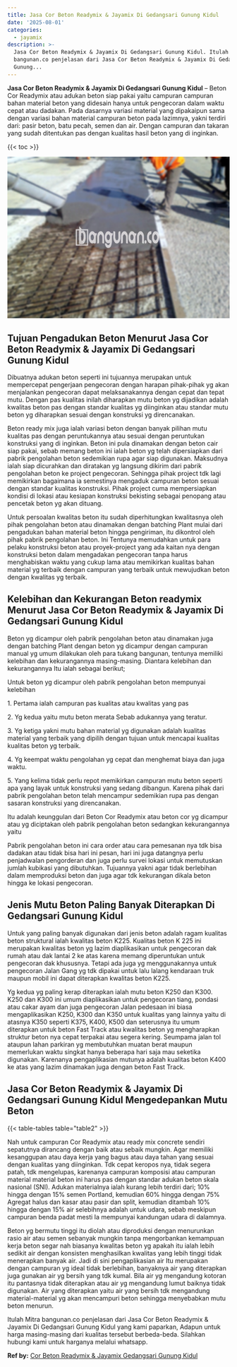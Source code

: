 ```yaml
---
title: Jasa Cor Beton Readymix & Jayamix Di Gedangsari Gunung Kidul
date: '2025-08-01'
categories:
  - jayamix
description: >-
  Jasa Cor Beton Readymix & Jayamix Di Gedangsari Gunung Kidul. Itulah Mitra
  bangunan.co penjelasan dari Jasa Cor Beton Readymix & Jayamix Di Gedangsari
  Gunung...
---
```


**Jasa Cor Beton Readymix & Jayamix Di Gedangsari Gunung Kidul** – Beton Cor Readymix atau adukan beton siap pakai yaitu campuran campuran bahan material beton yang didesain hanya untuk pengecoran dalam waktu cepat atau dadakan. Pada dasarnya variasi material yang dipakaipun sama dengan variasi bahan material campuran beton pada lazimnya, yakni terdiri dari: pasir beton, batu pecah, semen dan air. Dengan campuran dan takaran yang sudah ditentukan pas dengan kualitas hasil beton yang di inginkan.

{{< toc >}}

![Jasa Cor Beton Readymix & Jayamix Di Gedangsari Gunung Kidul](/images/jasa-cor-readymix-21.png)

## Tujuan Pengadukan Beton Menurut Jasa Cor Beton Readymix & Jayamix Di Gedangsari Gunung Kidul

Dibuatnya adukan beton seperti ini tujuannya merupakan untuk mempercepat pengerjaan pengecoran dengan harapan pihak-pihak yg akan menjalankan pengecoran dapat melaksanakannya dengan cepat dan tepat mutu. Dengan pas kualitas inilah diharapkan mutu beton yg dijadikan adalah kwalitas beton pas dengan standar kualitas yg diinginkan atau standar mutu beton yg diharapkan sesuai dengan konstruksi yg direncanakan.

Beton ready mix juga ialah variasi beton dengan banyak pilihan mutu kualitas pas dengan peruntukannya atau sesuai dengan peruntukan konstruksi yang di inginkan. Beton ini pula dinamakan dengan beton cair siap pakai, sebab memang beton ini ialah beton yg telah dipersiapkan dari pabrik pengolahan beton sedemikian rupa agar siap digunakan. Maksudnya ialah siap dicurahkan dan diratakan yg langsung dikirim dari pabrik pengolahan beton ke project pengecoran. Sehingga pihak project tdk lagi memikirkan bagaimana ia semestinya mengaduk campuran beton sesuai dengan standar kualitas konstruksi. Pihak project cuma mempersiapkan kondisi di lokasi atau kesiapan konstruksi bekisting sebagai penopang atau pencetak beton yg akan dituang.

Untuk persoalan kwalitas beton itu sudah diperhitungkan kwalitasnya oleh pihak pengolahan beton atau dinamakan dengan batching Plant mulai dari pengadukan bahan material beton hingga pengiriman, itu dikontrol oleh pihak pabrik pengolahan beton. Ini Tentunya memudahkan untuk para pelaku konstruksi beton atau proyek-project yang ada kaitan nya dengan konstruksi beton dalam mengadakan pengecoran tanpa harus menghabiskan waktu yang cukup lama atau memikirkan kualitas bahan material yg terbaik dengan campuran yang terbaik untuk mewujudkan beton dengan kwalitas yg terbaik.

## Kelebihan dan Kekurangan Beton readymix Menurut Jasa Cor Beton Readymix & Jayamix Di Gedangsari Gunung Kidul

Beton yg dicampur oleh pabrik pengolahan beton atau dinamakan juga dengan batching Plant dengan beton yg dicampur dengan campuran manual yg umum dilakukan oleh para tukang bangunan, tentunya memiliki kelebihan dan kekurangannya masing-masing. Diantara kelebihan dan kekurangannya Itu ialah sebagai berikut;

Untuk beton yg dicampur oleh pabrik pengolahan beton mempunyai kelebihan

1\. Pertama ialah campuran pas kualitas atau kwalitas yang pas

2\. Yg kedua yaitu mutu beton merata Sebab adukannya yang teratur.

3\. Yg ketiga yakni mutu bahan material yg digunakan adalah kualitas material yang terbaik yang dipilih dengan tujuan untuk mencapai kualitas kualitas beton yg terbaik.

4\. Yg keempat waktu pengolahan yg cepat dan menghemat biaya dan juga waktu.

5\. Yang kelima tidak perlu repot memikirkan campuran mutu beton seperti apa yang layak untuk konstruksi yang sedang dibangun. Karena pihak dari pabrik pengolahan beton telah mencampur sedemikian rupa pas dengan sasaran konstruksi yang direncanakan.

Itu adalah keunggulan dari Beton Cor Readymix atau beton cor yg dicampur atau yg diciptakan oleh pabrik pengolahan beton sedangkan kekurangannya yaitu

Pabrik pengolahan beton ini cara order atau cara pemesanan nya tdk bisa dadakan atau tidak bisa hari ini pesan, hari ini juga datangnya perlu penjadwalan pengorderan dan juga perlu survei lokasi untuk memutuskan jumlah kubikasi yang dibutuhkan. Tujuannya yakni agar tidak berlebihan dalam memproduksi beton dan juga agar tdk kekurangan dikala beton hingga ke lokasi pengecoran.

## Jenis Mutu Beton Paling Banyak Diterapkan Di Gedangsari Gunung Kidul

Untuk yang paling banyak digunakan dari jenis beton adalah ragam kualitas beton struktural ialah kwalitas beton K225. Kualitas beton K 225 ini merupakan kwalitas beton yg lazim diaplikasikan untuk pengecoran dak rumah atau dak lantai 2 ke atas karena memang diperuntukan untuk pengecoran dak khususnya. Tetapi ada juga yg menggunakannya untuk pengecoran Jalan Gang yg tdk dipakai untuk lalu lalang kendaraan truk maupun mobil ini dapat diterapkan kwalitas beton K225.

Yg kedua yg paling kerap diterapkan ialah mutu beton K250 dan K300. K250 dan K300 ini umum diaplikasikan untuk pengecoran tiang, pondasi atau cakar ayam dan juga pengecoran Jalan pedesaan ini biasa mengaplikasikan K250, K300 dan K350 untuk kualitas yang lainnya yaitu di atasnya K350 seperti K375, K400, K500 dan seterusnya itu umum diterapkan untuk beton Fast Track atau kwalitas beton yg mengharapkan struktur beton nya cepat terpakai atau segera kering. Seumpama jalan tol ataupun lahan parkiran yg membutuhkan muatan berat maupun memerlukan waktu singkat hanya beberapa hari saja mau seketika digunakan. Karenanya pengaplikasian mutunya adalah kualitas beton K400 ke atas yang lazim dinamakan juga dengan beton Fast Track.

## Jasa Cor Beton Readymix & Jayamix Di Gedangsari Gunung Kidul Mengedepankan Mutu Beton

{{< table-tables table="table2" >}}

Nah untuk campuran Cor Readymix atau ready mix concrete sendiri sepatutnya dirancang dengan baik atau sebaik mungkin. Agar memiliki kesanggupan atau daya kerja yang bagus atau daya tahan yang sesuai dengan kualitas yang diinginkan. Tdk cepat keropos nya, tidak segera patah, tdk mengelupas, karenanya campuran komposisi atau campuran material material beton ini harus pas dengan standar adukan beton skala nasional (SNI). Adukan materialnya ialah kurang lebih terdiri dari; 10% hingga dengan 15% semen Portland, kemudian 60% hingga dengan 75% Agregat halus dan kasar atau pasir dan split, kemudian ditambah 10% hingga dengan 15% air selebihnya adalah untuk udara, sebab meskipun campuran benda padat mesti Ia mempunyai kandungan udara di dalamnya.

Beton yg bermutu tinggi itu diolah atau diproduksi dengan menurunkan rasio air atau semen sebanyak mungkin tanpa mengorbankan kemampuan kerja beton segar nah biasanya kwalitas beton yg apakah itu ialah lebih sedikit air dengan konsisten menghasilkan kwalitas yang lebih tinggi tidak menerapkan banyak air. Jadi di sini pengaplikasian air Itu merupakan dengan campuran yg ideal tidak berlebihan, banyaknya air yang diterapkan juga gunakan air yg bersih yang tdk kumal. Bila air yg mengandung kotoran itu pantasnya tidak diterapkan atau air yg mengandung lumut baiknya tidak digunakan. Air yang diterapkan yaitu air yang bersih tdk mengandung material-material yg akan mencampuri beton sehingga menyebabkan mutu beton menurun.

Itulah Mitra bangunan.co penjelasan dari Jasa Cor Beton Readymix & Jayamix Di Gedangsari Gunung Kidul yang kami paparkan, Adapun untuk harga masing-masing dari kualitas tersebut berbeda-beda. Silahkan hubungi kami untuk harganya melalui whatsapp.

**Ref by:** [Cor Beton Readymix & Jayamix Gedangsari Gunung Kidul](https://id.wikipedia.org/wiki/Cor)

